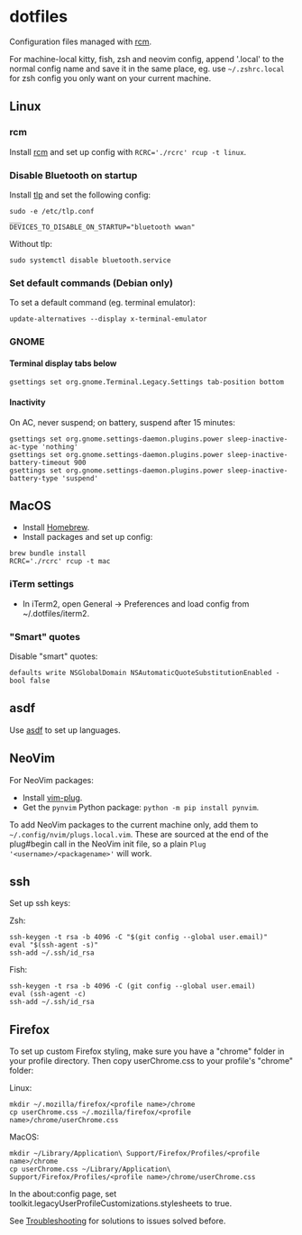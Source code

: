 # dotfiles

Configuration files managed with [rcm](https://github.com/thoughtbot/rcm).

For machine-local kitty, fish, zsh and neovim config, append '.local' to the
normal config name and save it in the same place, eg. use `~/.zshrc.local` for
zsh config you only want on your current machine.

## Linux

### rcm

Install [rcm](https://github.com/thoughtbot/rcm) and set up config with
`RCRC='./rcrc' rcup -t linux`.

### Disable Bluetooth on startup

Install [tlp](https://linrunner.de/tlp) and set the following config:

```
sudo -e /etc/tlp.conf
___
DEVICES_TO_DISABLE_ON_STARTUP="bluetooth wwan"
```

Without tlp:

```
sudo systemctl disable bluetooth.service
```

### Set default commands (Debian only)

To set a default command (eg. terminal emulator):

```
update-alternatives --display x-terminal-emulator
```

### GNOME

#### Terminal display tabs below

```
gsettings set org.gnome.Terminal.Legacy.Settings tab-position bottom
```

#### Inactivity

On AC, never suspend; on battery, suspend after 15 minutes:

```
gsettings set org.gnome.settings-daemon.plugins.power sleep-inactive-ac-type 'nothing'
gsettings set org.gnome.settings-daemon.plugins.power sleep-inactive-battery-timeout 900
gsettings set org.gnome.settings-daemon.plugins.power sleep-inactive-battery-type 'suspend'
```

## MacOS

- Install [Homebrew](https://brew.sh/).
- Install packages and set up config:

```
brew bundle install
RCRC='./rcrc' rcup -t mac
```

### iTerm settings

- In iTerm2, open General -> Preferences and load config from
  ~/.dotfiles/iterm2.

### "Smart" quotes

Disable "smart" quotes:

```
defaults write NSGlobalDomain NSAutomaticQuoteSubstitutionEnabled -bool false
```

## asdf

Use [asdf](https://asdf-vm.com) to set up languages.

## NeoVim

For NeoVim packages:
  - Install [vim-plug](https://github.com/junegunn/vim-plug).
  - Get the `pynvim` Python package: `python -m pip install pynvim`.

To add NeoVim packages to the current machine only, add them to
`~/.config/nvim/plugs.local.vim`. These are sourced at the end of the
plug#begin call in the NeoVim init file, so a plain
`Plug '<username>/<packagename>'` will work.

## ssh

Set up ssh keys:

Zsh:

```
ssh-keygen -t rsa -b 4096 -C "$(git config --global user.email)"
eval "$(ssh-agent -s)"
ssh-add ~/.ssh/id_rsa
```

Fish:

```
ssh-keygen -t rsa -b 4096 -C (git config --global user.email)
eval (ssh-agent -c)
ssh-add ~/.ssh/id_rsa
```

## Firefox

To set up custom Firefox styling, make sure you have a "chrome" folder in your
profile directory. Then copy userChrome.css to your profile's "chrome" folder:

Linux:

```
mkdir ~/.mozilla/firefox/<profile name>/chrome
cp userChrome.css ~/.mozilla/firefox/<profile name>/chrome/userChrome.css
```

MacOS:

```
mkdir ~/Library/Application\ Support/Firefox/Profiles/<profile name>/chrome
cp userChrome.css ~/Library/Application\ Support/Firefox/Profiles/<profile name>/chrome/userChrome.css
```

In the about:config page, set
toolkit.legacyUserProfileCustomizations.stylesheets to true.

See [Troubleshooting](Troubleshooting.md) for solutions to issues solved before.
